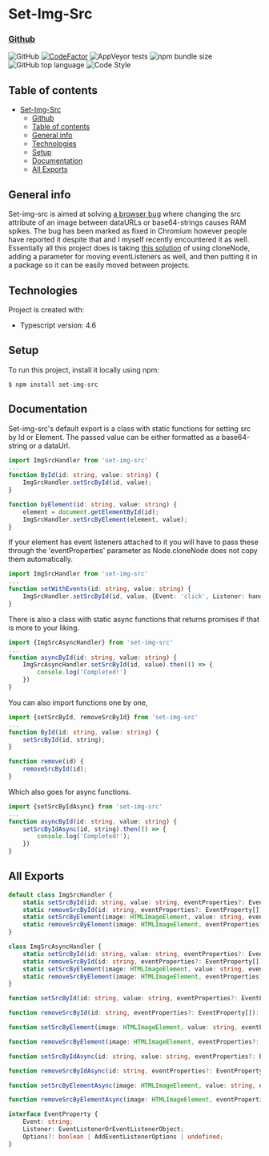 Set-Img-Src
========
### [Github](https://github.com/exsjabe/Set-Img-Src.git)


![GitHub](https://img.shields.io/github/license/exsjabe/set-img-src)
[![CodeFactor](https://www.codefactor.io/repository/github/exsjabe/set-img-src/badge/master)](https://www.codefactor.io/repository/github/exsjabe/set-img-src/overview/master)
![AppVeyor tests](https://img.shields.io/appveyor/tests/exsjabe/set-img-src)
![npm bundle size](https://img.shields.io/bundlephobia/min/set-img-src)
![GitHub top language](https://img.shields.io/github/languages/top/exsjabe/set-img-src)
![Code Style](https://img.shields.io/badge/Code%20Style-google-blueviolet)


## Table of contents
- [Set-Img-Src](#set-img-src)
    - [Github](#github)
  - [Table of contents](#table-of-contents)
  - [General info](#general-info)
  - [Technologies](#technologies)
  - [Setup](#setup)
  - [Documentation](#documentation)
  - [All Exports](#all-exports)

## General info
Set-img-src is aimed at solving [a browser bug](https://stackoverflow.com/questions/19298393/setting-img-src-to-dataurl-leaks-memory) where changing the src attribute of an image between dataURLs or base64-strings causes RAM spikes.
The bug has been marked as fixed in Chromium however people have reported it despite that and I myself recently encountered it as well.
Essentially all this project does is taking [this solution](https://github.com/quru/image-defer/issues/2) of using cloneNode, adding a parameter for moving eventListeners as well, and then putting it in a package so it can be easily moved between projects.



	
## Technologies
Project is created with:
* Typescript version: 4.6
	
## Setup
To run this project, install it locally using npm:

```
$ npm install set-img-src
```

## Documentation
Set-img-src's default export is a class with static functions for setting src by Id or Element.
The passed value can be either formatted as a base64-string or a dataUrl.
```ts
import ImgSrcHandler from 'set-img-src'
...
function ById(id: string, value: string) {
    ImgSrcHandler.setSrcById(id, value);
}

function byElement(id: string, value: string) {
    element = document.getElementById(id);
    ImgSrcHandler.setSrcByElement(element, value);
}
```
If your element has event listeners attached to it you will have to pass these through the 'eventProperties' parameter as Node.cloneNode does not copy them automatically.

```ts
import ImgSrcHandler from 'set-img-src'
...
function setWithEvents(id: string, value: string) {
    ImgSrcHandler.setSrcById(id, value, {Event: 'click', Listener: handleClick});
}

```
There is also a class with static async functions that returns promises if that is more to your liking.

```ts
import {ImgSrcAsyncHandler} from 'set-img-src'
...
function asyncById(id: string, value: string) {
    ImgSrcAsyncHandler.setSrcById(id, value).then(() => {
        console.log('Completed!')
    })
}
```
You can also import functions one by one,

```ts
import {setSrcById, removeSrcById} from 'set-img-src'
...
function ById(id: string, value: string) {
    setSrcById(id, string);
}

function remove(id) {
    removeSrcById(id);
}
```
Which also goes for async functions.

```ts
import {setSrcByIdAsync} from 'set-img-src'
...
function asyncById(id: string, value: string) {
    setSrcByIdAsync(id, string).then(() => {
        console.log('Completed!');
    })
}
```

## All Exports
```ts
default class ImgSrcHandler {
    static setSrcById(id: string, value: string, eventProperties?: EventProperty[]): void;
    static removeSrcById(id: string, eventProperties?: EventProperty[]): void;
    static setSrcByElement(image: HTMLImageElement, value: string, eventProperties?: EventProperty[]): void;
    static removeSrcByElement(image: HTMLImageElement, eventProperties?: EventProperty[]): void;
}

class ImgSrcAsyncHandler {
    static setSrcById(id: string, value: string, eventProperties?: EventProperty[]): Promise<void>;
    static removeSrcById(id: string, eventProperties?: EventProperty[]): Promise<void>;
    static setSrcByElement(image: HTMLImageElement, value: string, eventProperties?: EventProperty[]): Promise<void>;
    static removeSrcByElement(image: HTMLImageElement, eventProperties?: EventProperty[]): Promise<void>;
}

function setSrcById(id: string, value: string, eventProperties?: EventProperty[]): void;

function removeSrcById(id: string, eventProperties?: EventProperty[]): void;

function setSrcByElement(image: HTMLImageElement, value: string, eventProperties?: EventProperty[]): void;

function removeSrcByElement(image: HTMLImageElement, eventProperties?: EventProperty[]): void;

function setSrcByIdAsync(id: string, value: string, eventProperties?: EventProperty[]): Promise<void>;

function removeSrcByIdAsync(id: string, eventProperties?: EventProperty[]): Promise<void>;

function setSrcByElementAsync(image: HTMLImageElement, value: string, eventProperties?: EventProperty[]): Promise<void>;

function removeSrcByElementAsync(image: HTMLImageElement, eventProperties?: EventProperty[]): Promise<void>;

interface EventProperty {
    Event: string;
    Listener: EventListenerOrEventListenerObject;
    Options?: boolean | AddEventListenerOptions | undefined;
}
```